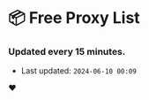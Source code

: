 # :package: Free Proxy List
### Updated every 15 minutes.

- Last updated: `2024-06-10 00:09`

:heart:
